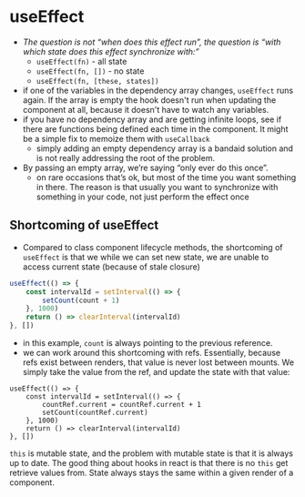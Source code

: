 
# useEffect
- *The question is not “when does this effect run”, the question is “with which state does this effect synchronize with:”*
	- `useEffect(fn)` - all state
	- `useEffect(fn, [])` - no state
	- `useEffect(fn, [these, states])`
- if one of the variables in the dependency array changes, `useEffect` runs again. If the array is empty the hook doesn't run when updating the component at all, because it doesn't have to watch any variables.
- if you have no dependency array and are getting infinite loops, see if there are functions being defined each time in the component. It might be a simple fix to memoize them with `useCallback`
	- simply adding an empty dependency array is a bandaid solution and is not really addressing the root of the problem.
- By passing an empty array, we’re saying “only ever do this once”.
	- on rare occasions that’s ok, but most of the time you want something in there. The reason is that usually you want to synchronize with something in your code, not just perform the effect once

## Shortcoming of useEffect
- Compared to class component lifecycle methods, the shortcoming of `useEffect` is that we while we can set new state, we are unable to access current state (because of stale closure)
```js
useEffect(() => {
    const intervalId = setInterval(() => {
        setCount(count + 1)
    }, 1000)
    return () => clearInterval(intervalId)
}, [])
```
- in this example, `count` is always pointing to the previous reference.
- we can work around this shortcoming with refs. Essentially, because refs exist between renders, that value is never lost between mounts. We simply take the value from the ref, and update the state with that value:
```
useEffect(() => {
    const intervalId = setInterval(() => {
        countRef.current = countRef.current + 1
        setCount(countRef.current)
    }, 1000)
    return () => clearInterval(intervalId)
}, [])
```

`this` is mutable state, and the problem with mutable state is that it is always up to date. The good thing about hooks in react is that there is no `this` get retrieve values from. State always stays the same within a given render of a component.